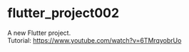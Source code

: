 # flutter_project002

A new Flutter project.  
Tutorial: <https://www.youtube.com/watch?v=6TMrqyobrUo>
